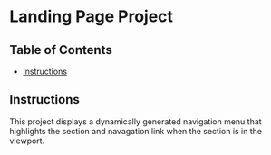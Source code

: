 # Landing Page Project

## Table of Contents

* [Instructions](#instructions)

## Instructions

This project displays a dynamically generated navigation menu that highlights the section and navagation link when the section is in the viewport.


